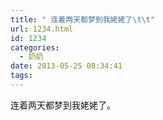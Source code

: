 ```yaml
---
title: " 连着两天都梦到我姥姥了\t\t"
url: 1234.html
id: 1234
categories:
  - 奶奶
date: 2013-05-25 08:34:41
tags:
---
```


连着两天都梦到我姥姥了。